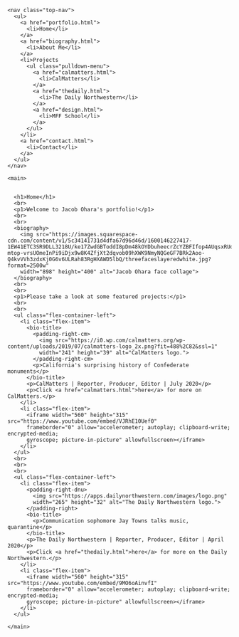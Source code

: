 
<html>

  <head>
      <link rel="stylesheet" href="portfolio.css">
  </head>

  <body>

    <nav class="top-nav">
      <ul>
        <a href="portfolio.html">
          <li>Home</li>
        </a>
        <a href="biography.html">
          <li>About Me</li>
        </a>
        <li>Projects
          <ul class="pulldown-menu">
            <a href="calmatters.html">
              <li>CalMatters</li>
            </a>
            <a href="thedaily.html">
              <li>The Daily Northwestern</li>
            </a>
            <a href="design.html">
              <li>MFF School</li>
            </a>
          </ul>
        </li>
        <a href="contact.html">
          <li>Contact</li>
        </a>
      </ul>
    </nav>

    <main>


      <h1>Home</h1>
      <br>
      <p1>Welcome to Jacob Ohara's portfolio!</p1>
      <br>
      <br>
      <biography>
        <img src="https://images.squarespace-cdn.com/content/v1/5c34141731d4dfa67d96d46d/1600146227417-1EW41ETC3SR9DLL3218U/ke17ZwdGBToddI8pDm48kOYDbuheecrZcYZBFIfop4AUqsxRUqqbr1mOJYKfIPR7LoDQ9mXPOjoJoqy81S2I8N_N4V1vUb5AoIIIbLZhVYy7Mythp_T-mtop-vrsUOmeInPi9iDjx9w8K4ZfjXt2dqvob09hXWK9NmyNQGeGF7BRk2Aoo-Q4kvVVh3zdxKj0G6v6ULRah83RgHXAWD5lbQ/threefaceslayeredwhite.jpg?format=2500w"
        width="898" height="400" alt="Jacob Ohara face collage">
      </biography>
      <br>
      <br>
      <p1>Please take a look at some featured projects:</p1>
      <br>
      <br>
      <ul class="flex-container-left">
        <li class="flex-item">
          <bio-title>
            <padding-right-cm>
              <img src="https://i0.wp.com/calmatters.org/wp-content/uploads/2019/07/calmatters-logo_2x.png?fit=488%2C82&ssl=1"
              width="241" height="39" alt="CalMatters logo.">
            </padding-right-cm>
            <p>California's surprising history of Confederate monuments</p>
          </bio-title>
          <p>CalMatters | Reporter, Producer, Editor | July 2020</p>
          <p>Click <a href="calmatters.html">here</a> for more on CalMatters.</p>
        </li>
        <li class="flex-item">
          <iframe width="560" height="315" src="https://www.youtube.com/embed/VJRhE10Uef0"
          frameborder="0" allow="accelerometer; autoplay; clipboard-write; encrypted-media;
          gyroscope; picture-in-picture" allowfullscreen></iframe>
        </li>
      </ul>
      <br>
      <br>
      <br>
      <ul class="flex-container-left">
        <li class="flex-item">
          <padding-right-dnu>
            <img src="https://apps.dailynorthwestern.com/images/logo.png"
            width="265" height="32" alt="The Daily Northwestern logo.">
          </padding-right>
          <bio-title>
            <p>Communication sophomore Jay Towns talks music, quarantine</p>
          </bio-title>
          <p>The Daily Northwestern | Reporter, Producer, Editor | April 2020</p>
          <p>Click <a href="thedaily.html">here</a> for more on the Daily Northwestern.</p>
        </li>
        <li class="flex-item">
          <iframe width="560" height="315" src="https://www.youtube.com/embed/9MO6oAinvfI"
          frameborder="0" allow="accelerometer; autoplay; clipboard-write; encrypted-media;
          gyroscope; picture-in-picture" allowfullscreen></iframe>
        </li>
      </ul>

    </main>

  </body>

</html>
